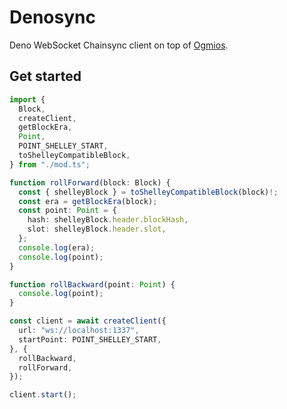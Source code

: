 # Denosync

Deno WebSocket Chainsync client on top of [Ogmios](https://ogmios.dev/).

## Get started

```ts
import {
  Block,
  createClient,
  getBlockEra,
  Point,
  POINT_SHELLEY_START,
  toShelleyCompatibleBlock,
} from "./mod.ts";

function rollForward(block: Block) {
  const { shelleyBlock } = toShelleyCompatibleBlock(block)!;
  const era = getBlockEra(block);
  const point: Point = {
    hash: shelleyBlock.header.blockHash,
    slot: shelleyBlock.header.slot,
  };
  console.log(era);
  console.log(point);
}

function rollBackward(point: Point) {
  console.log(point);
}

const client = await createClient({
  url: "ws://localhost:1337",
  startPoint: POINT_SHELLEY_START,
}, {
  rollBackward,
  rollForward,
});

client.start();
```

